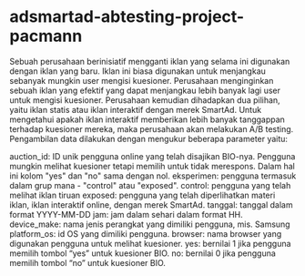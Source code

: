 # adsmartad-abtesting-project-pacmann
Sebuah perusahaan berinisiatif mengganti iklan yang selama ini digunakan dengan iklan yang baru. Iklan ini biasa digunakan untuk menjangkau sebanyak mungkin user mengisi kuesioner. Perusahaan menginginkan sebuah iklan yang efektif yang dapat menjangkau lebih banyak lagi user untuk mengisi kuesioner. Perusahaan kemudian dihadapkan dua pilihan, yaitu iklan statis atau iklan interaktif dengan merek SmartAd. Untuk mengetahui apakah iklan interaktif memberikan lebih banyak tanggappan terhadap kuesioner mereka, maka perusahaan akan melakukan A/B testing. Pengambilan data dilakukan dengan mengukur beberapa parameter yaitu:

auction_id: ID unik pengguna online yang telah disajikan BIO-nya. Pengguna mungkin melihat kuesioner tetapi memilih untuk tidak merespons. Dalam hal ini kolom "yes" dan "no" sama dengan nol.
eksperimen: pengguna termasuk dalam grup mana - "control" atau "exposed".
control: pengguna yang telah melihat iklan tiruan
exposed: pengguna yang telah diperlihatkan materi iklan, iklan interaktif online, dengan merek SmartAd.
tanggal: tanggal dalam format YYYY-MM-DD
jam: jam dalam sehari dalam format HH.
device_make: nama jenis perangkat yang dimiliki pengguna, mis. Samsung
platform_os: id OS yang dimiliki pengguna.
browser: nama browser yang digunakan pengguna untuk melihat kuesioner.
yes: bernilai 1 jika pengguna memilih tombol “yes” untuk kuesioner BIO.
no: bernilai 0 jika pengguna memilih tombol “no” untuk kuesioner BIO.
